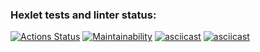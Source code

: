 ### Hexlet tests and linter status:
[![Actions Status](https://github.com/Mamokor/frontend-project-44/workflows/hexlet-check/badge.svg)](https://github.com/Mamokor/frontend-project-44/actions)
[![Maintainability](https://api.codeclimate.com/v1/badges/3110ca662c3380ecd380/maintainability)](https://codeclimate.com/github/Mamokor/frontend-project-44/maintainability)
[![asciicast](https://asciinema.org/a/gWPP72qhKJxwGunvktBoPHvDa.svg)](https://asciinema.org/a/gWPP72qhKJxwGunvktBoPHvDa)
[![asciicast](https://asciinema.org/a/0jEtugTs4kLNq3oAS9vrXzpOZ.svg)](https://asciinema.org/a/0jEtugTs4kLNq3oAS9vrXzpOZ)
